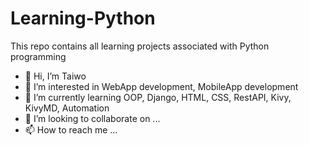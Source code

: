 # Learning-Python
This repo contains all learning projects associated with Python programming

- 👋 Hi, I’m Taiwo
- 👀 I’m interested in WebApp development, MobileApp development
- 🌱 I’m currently learning OOP, Django, HTML, CSS, RestAPI, Kivy, KivyMD, Automation
- 💞️ I’m looking to collaborate on ...
- 📫 How to reach me ...

<!---
Tee4python/Learning-Python is a ✨ special ✨ repository because its `README.md` (this file) appears on your GitHub profile.
You can click the Preview link to take a look at your changes.
--->
